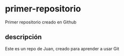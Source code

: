 # primer-repositorio
Primer repositorio creado en Github

## descripción
Este es un repo de Juan, creado para aprender a usar Git
